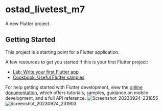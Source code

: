 # ostad_livetest_m7

A new Flutter project.

## Getting Started

This project is a starting point for a Flutter application.

A few resources to get you started if this is your first Flutter project:

- [Lab: Write your first Flutter app](https://docs.flutter.dev/get-started/codelab)
- [Cookbook: Useful Flutter samples](https://docs.flutter.dev/cookbook)

For help getting started with Flutter development, view the
[online documentation](https://docs.flutter.dev/), which offers tutorials,
samples, guidance on mobile development, and a full API reference.
![Screenshot_20230924_231855](https://github.com/Minhaj-Mahim/ostad_livetest_m7/assets/144513919/52605325-2730-43e1-b44f-725d4279413f)
![Screenshot_20230924_231903](https://github.com/Minhaj-Mahim/ostad_livetest_m7/assets/144513919/9900e776-044d-4f6a-b211-12e04c9e2457)
